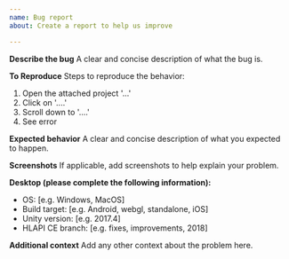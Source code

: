```yaml
---
name: Bug report
about: Create a report to help us improve

---
```


**Describe the bug**
A clear and concise description of what the bug is.

**To Reproduce**
Steps to reproduce the behavior:
1. Open the attached project '...'
2. Click on '....'
3. Scroll down to '....'
4. See error

**Expected behavior**
A clear and concise description of what you expected to happen.

**Screenshots**
If applicable, add screenshots to help explain your problem.

**Desktop (please complete the following information):**
 - OS: [e.g. Windows, MacOS]
 - Build target: [e.g.  Android, webgl, standalone, iOS]
 - Unity version: [e.g. 2017.4]
 - HLAPI CE branch: [e.g.  fixes,  improvements, 2018]

**Additional context**
Add any other context about the problem here.
